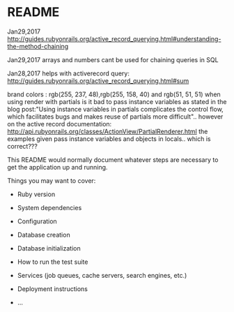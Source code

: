 # README
Jan29,2017
http://guides.rubyonrails.org/active_record_querying.html#understanding-the-method-chaining

Jan29,2017
arrays and numbers cant be used for chaining queries in SQL

Jan28,2017
helps with activerecord query:
http://guides.rubyonrails.org/active_record_querying.html#sum


brand colors : rgb(255, 237, 48),rgb(255, 158, 40) and rgb(51, 51, 51)
when using render with partials is it bad to pass instance variables as stated in the blog post:"Using instance variables in partials complicates the control flow, which facilitates bugs and makes reuse of partials more difficult".. however on the active record documentation:
        http://api.rubyonrails.org/classes/ActionView/PartialRenderer.html
    the examples given pass instance variables and objects in locals.. which is correct???

This README would normally document whatever steps are necessary to get the
application up and running.

Things you may want to cover:

* Ruby version

* System dependencies

* Configuration

* Database creation

* Database initialization

* How to run the test suite

* Services (job queues, cache servers, search engines, etc.)

* Deployment instructions

* ...

